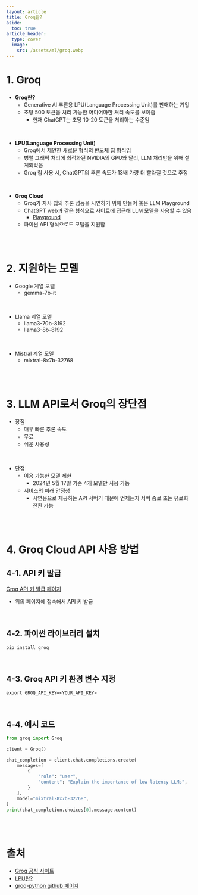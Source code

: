 ```yaml
---
layout: article
title: Groq란?
aside:
  toc: true
article_header:
  type: cover
  image:
    src: /assets/ml/groq.webp
---
```



# 1. Groq 

- **Groq란?**
	- Generative AI 추론용 LPU(Language Processing Unit)를 판매하는 기업 
	- 초당 500 토큰을 처리 가능한 어마어마한 처리 속도를 보여줌 
		- 현재 ChatGPT는 초당 10-20 토큰을 처리하는 수준임 

<br>

- **LPU(Language Processing Unit)**
	- Groq에서 제안한 새로운 형식의 반도체 칩 형식임 
	- 병렬 그래픽 처리에 최적화된 NVIDIA의 GPU와 달리, LLM 처리만을 위해 설계되었음 
	- Groq 칩 사용 시, ChatGPT의 추론 속도가 13배 가량 더 빨라질 것으로 추정

<br> 

- **Groq Cloud** 
	- Groq가 자사 칩의 추론 성능을 시연하기 위해 만들어 놓은 LLM Playground 
	- ChatGPT web과 같은 형식으로 사이트에 접근해 LLM 모델을 사용할 수 있음 
		- [Playground](https://console.groq.com/playground?model=llama3-70b-8192)
	- 파이썬 API 형식으로도 모델을 지원함 


<br>

<br>


# 2. 지원하는 모델 

- Google 계열 모델 
	- gemma-7b-it

<br>

- Llama 계열 모델 
	- llama3-70b-8192
	- llama3-8b-8192

<br>

- Mistral 계열 모델 
	- mixtral-8x7b-32768



<br>

<br>

# 3. LLM API로서 Groq의 장단점 


- 장점 
	- 매우 빠른 추론 속도 
	- 무료 
	- 쉬운 사용성 

<br>

- 단점 
	- 이용 가능한 모델 제한
		- 2024년 5월 17일 기준 4개 모델만 사용 가능 
	- 서비스의 미래 안정성 
		- 시연용으로 제공하는 API 서버기 때문에 언제든지 서버 종료 또는 유료화 전환 가능 


<br>

<br>


# 4. Groq Cloud API 사용 방법 


## 4-1. API 키 발급 

[Groq API 키 발급 페이지](https://console.groq.com/keys)

- 위의 페이지에 접속해서  API 키 발급 

<br>

## 4-2. 파이썬 라이브러리 설치 

```shell 
pip install groq
```

<br>

## 4-3. Groq API 키 환경 변수 지정 

```shell
export GROQ_API_KEY=<YOUR_API_KEY>
```

<br>

## 4-4. 예시 코드 

```python
from groq import Groq

client = Groq()

chat_completion = client.chat.completions.create(
    messages=[
        {
            "role": "user",
            "content": "Explain the importance of low latency LLMs",
        }
    ],
    model="mixtral-8x7b-32768",
)
print(chat_completion.choices[0].message.content)
```

<br>

<br>


# 출처


- [Groq 공식 사이트](https://wow.groq.com/why-groq/)
- [LPU란?](https://tradingclue.kr/lpu%EC%97%90-%EB%8C%80%ED%95%98%EC%97%AC/)
- [groq-python github 페이지](https://github.com/groq/groq-python)
 
  
<br>

<br>